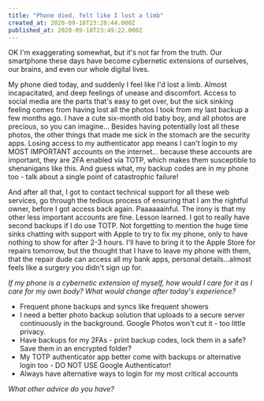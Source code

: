 ```yaml
---
title: "Phone died, felt like I lost a limb"
created_at: 2020-09-18T23:20:44.000Z
published_at: 2020-09-18T23:49:22.000Z
---
```

OK I'm exaggerating somewhat, but it's not far from the truth. Our smartphone these days have become cybernetic extensions of ourselves, our brains, and even our whole digital lives. 

My phone died today, and suddenly I feel like I'd lost a limb. Almost incapacitated, and deep feelings of unease and discomfort. Access to social media are the parts that's easy to get over, but the sick sinking feeling comes from having lost all the photos I took from my last backup a few months ago. I have a cute six-month old baby boy, and all photos are precious, so you can imagine... Besides having potentially lost all these photos, the other things that made me sick in the stomach are the security apps. Losing access to my authenticator app means I can't login to my MOST IMPORTANT accounts on the internet... because these accounts are important, they are 2FA enabled via TOTP, which makes them susceptible to shenanigans like this. And guess what, my backup codes are in my phone too - talk about a single point of catastrophic failure! 

And after all that, I got to contact technical support for all these web services, go through the tedious process of ensuring that I am the rightful owner, before I got access back again. Paaaaaainful. The irony is that my other less important accounts are fine. Lesson learned. I got to really have second backups if I do use TOTP. Not forgetting to mention the huge time sinks chatting with support with Apple to try to fix my phone, only to have nothing to show for after 2-3 hours. I'll have to bring it to the Apple Store for repairs tomorrow, but the thought that I have to leave my phone with them, that the repair dude can access all my bank apps, personal details...almost feels like a surgery you didn't sign up for.

_If my phone is a cybernetic extension of myself, how would I care for it as I care for my own body? What would change after today's experience?_

*   Frequent phone backups and syncs like frequent showers
*   I need a better photo backup solution that uploads to a secure server continuously in the background. Google Photos won't cut it - too little privacy. 
*   Have backups for my 2FAs - print backup codes, lock them in a safe? Save them in an encrypted folder? 
*   My TOTP authenticator app better come with backups or alternative login too - DO NOT USE Google Authenticator!
*   Always have alternative ways to login for my most critical accounts

_What other advice do you have?_
